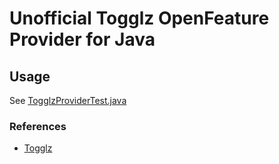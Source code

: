 # Unofficial Togglz OpenFeature Provider for Java

## Usage
See [TogglzProviderTest.java](./src/test/java/dev/openfeature/contrib/providers/togglz/TogglzProviderTest.java)

### References
* [Togglz](https://www.togglz.org)
